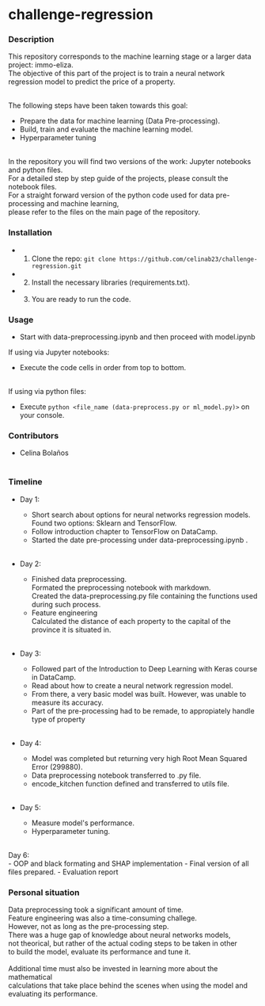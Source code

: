 # challenge-regression

### Description

This repository corresponds to the machine learning stage or a larger data project: immo-eliza. <br>
The objective of this part of the project is to train a neural network regression model to predict the price of a property. <br><br>

The following steps have been taken towards this goal: <br> 
 - Prepare the data for machine learning (Data Pre-processing).<br>
 - Build, train and evaluate the machine learning model.
 - Hyperparameter tuning<br><br>

 In the repository you will find two versions of the work: Jupyter notebooks and python files.<br>
 For a detailed step by step guide of the projects, please consult the notebook files. <br>
 For a straight forward version of the python code used for data pre-processing and machine learning, <br>
 please refer to the files on the main page of the repository.

### Installation<br>
- 1. Clone the repo: ```git clone https://github.com/celinab23/challenge-regression.git``` <br>
- 2. Install the necessary libraries (requirements.txt). <br>
- 3. You are ready to run the code.

### Usage

- Start with data-preprocessing.ipynb and then proceed with model.ipynb<br>

If using via Jupyter notebooks:<br>
- Execute the code cells in order from top to bottom.<br><br>

If using via python files:<br>
- Execute ```python <file_name (data-preprocess.py or ml_model.py)>``` on your console.<br>


### Contributors<br>
- Celina Bolaños<br><br>

### Timeline<br>
- Day 1: <br>
    - Short search about options for neural networks regression models. <br>
        Found two options: Sklearn and TensorFlow. <br>
    - Follow introduction chapter to TensorFlow on DataCamp. <br>
    - Started the date pre-processing under data-preprocessing.ipynb .<br><br>

- Day 2: <br>
    - Finished data preprocessing. <br>
        Formated the preprocessing notebook with markdown. <br>
        Created the data-preprocessing.py file containing the functions used during such process.<br>
    - Feature engineering <br>
        Calculated the distance of each property to the capital of the province it is situated in. <br><br>

- Day 3: <br>
    - Followed part of the Introduction to Deep Learning with Keras course in DataCamp.<br>
    - Read about how to create a neural network regression model.<br>
    - From there, a very basic model was built. However, was unable to measure its accuracy.<br>
    - Part of the pre-processing had to be remade, to appropiately handle type of property<br><br>

- Day 4:<br>
    - Model was completed but returning very high Root Mean Squared Error (299880).<br>
    - Data preprocessing notebook transferred to .py file.<br>
    - encode_kitchen function defined and transferred to utils file.<br><br>

- Day 5:<br>
    - Measure model's performance.<br>
    - Hyperparameter tuning. <br><br>

Day 6:<br>
    - OOP and black formating and SHAP implementation
    - Final version of all files prepared.
    - Evaluation report


### Personal situation<br>
Data preprocessing took a significant amount of time. <br>
Feature engineering was also a time-consuming challege. <br>
However, not as long as the pre-processing step. <br>
There was a huge gap of knowledge about neural networks models,<br>
not theorical, but rather of the actual coding steps to be taken in other<br>
to build the model, evaluate its performance and tune it.<br><br>
Additional time must also be invested in learning more about the mathematical<br>
calculations that take place behind the scenes when using the model and<br>
evaluating its performance.<br>

